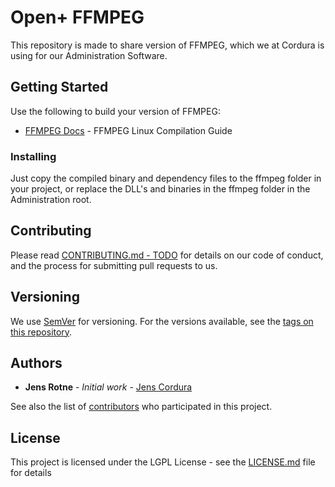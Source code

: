 # Open+ FFMPEG

This repository is made to share version of FFMPEG, which we at Cordura is using for our Administration Software.

## Getting Started

Use the following to build your version of FFMPEG: 

* [FFMPEG Docs](https://trac.ffmpeg.org/wiki/CompilationGuide) - FFMPEG Linux Compilation Guide

### Installing

Just copy the compiled binary and dependency files to the ffmpeg folder in your project, or replace the DLL's and binaries in the ffmpeg folder in the Administration root.

## Contributing

Please read [CONTRIBUTING.md - TODO](#) for details on our code of conduct, and the process for submitting pull requests to us.

## Versioning

We use [SemVer](http://semver.org/) for versioning. For the versions available, see the [tags on this repository](https://github.com/Cordura-Bibliotheca/OpenPlus-FFMPEG/tags). 

## Authors

* **Jens Rotne** - *Initial work* - [Jens Cordura](https://github.com/jrotnecordura)

See also the list of [contributors](https://github.com/Cordura-Bibliotheca/OpenPlus-FFMPEG/contributors) who participated in this project.

## License

This project is licensed under the LGPL License - see the [LICENSE.md](FFMPEG/LICENSE.md) file for details
